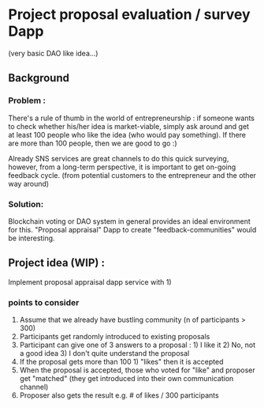 
# Project proposal evaluation / survey Dapp  
(very basic DAO like idea...) 

## Background
### Problem : 
There's a rule of thumb in the world of entrepreneurship : if someone wants to check whether his/her idea is market-viable, simply ask around and get at least 100 people who like the idea (who would pay something). If there are more than 100 people, then we are good to go :)

Already SNS services are great channels to do this quick surveying, however, from a long-term perspective, it is important to get on-going feedback cycle. (from potential customers to the entrepreneur and the other way around) 

### Solution:
Blockchain voting or DAO system in general provides an ideal environment for this. "Proposal appraisal" Dapp to create "feedback-communities" would be interesting.

## Project idea (WIP) : 
Implement proposal appraisal dapp service with 1)  

### points to consider 
1. Assume that we already have bustling community (n of participants > 300)
2. Participants get randomly introduced to existing proposals
3. Participant can give one of 3 answers to a proposal : 1) I like it 2) No, not a good idea 3) I don't quite understand the proposal
4. If the proposal gets more than 100 1) "likes" then it is accepted
5. When the proposal is accepted, those who voted for "like" and proposer get "matched" (they get introduced into their own communication channel)
6. Proposer also gets the result e.g. # of likes / 300 participants

